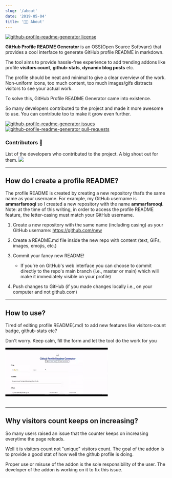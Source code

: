 ```yaml
---
slug: '/about'
date: '2019-05-04'
title: '👨‍💻 About'
---
```


<a href="https://github.com/ammarfarooqi/github-profile-readme-generator/blob/master/LICENSE" target="blank">
<img src="https://img.shields.io/github/license/ammarfarooqi/github-profile-readme-generator?style=flat-square" alt="github-profile-readme-generator license" />
</a>

**GitHub Profile README Generator** is an OSS(Open Source Software) that provides a cool interface to generate GitHub profile README in markdown.

The tool aims to provide hassle-free experience to add trending addons like profile **visitors count**, **github-stats**, **dynamic blog posts** etc.

The profile should be neat and minimal to give a clear overview of the work. Non-uniform icons, too much content, too much images/gifs distracts visitors to see your actual work.

To solve this, GitHub Profile README Generator came into existence.

So many developers contributed to the project and made it more awesome to use. You can contribute too to make it grow even further.

<p align="left">
<a href="https://github.com/ammarfarooqi/github-profile-readme-generator/issues" target="blank">
<img src="https://img.shields.io/github/issues/ammarfarooqi/github-profile-readme-generator?style=flat-square" alt="github-profile-readme-generator issues"/>
</a>
<br>
<a href="https://github.com/ammarfarooqi/github-profile-readme-generator/pulls" target="blank">
<img src="https://img.shields.io/github/issues-pr/ammarfarooqi/github-profile-readme-generator?style=flat-square" alt="github-profile-readme-generator pull-requests"/>
</a>
</p>

### Contributors 🙏

List of the developers who contributed to the project. A big shout out for them.
<a href="https://github.com/ammarfarooqi/github-profile-readme-generator/graphs/contributors">
<img src="https://contributors-img.web.app/image?repo=ammarfarooqi/github-profile-readme-generator" />
</a>

<hr/>

## How do I create a profile README?

The profile README is created by creating a new repository that’s the same name as your username. For example, my GitHub username is **ammarfarooqi** so I created a new repository with the name **ammarfarooqi**. Note: at the time of this writing, in order to access the profile README feature, the letter-casing must match your GitHub username.

1. Create a new repository with the same name (including casing) as your GitHub username: https://github.com/new

2. Create a README.md file inside the new repo with content (text, GIFs, images, emojis, etc.)

3. Commit your fancy new README!
   - If you're on GitHub's web interface you can choose to commit directly to the repo's main branch (i.e., master or main) which will make it immediately visible on your profile)
4. Push changes to GitHub (if you made changes locally i.e., on your computer and not github.com)
<hr/>

## How to use?

Tired of editing profile README(.md) to add new features like visitors-count badge, github-stats etc?

Don't worry. Keep calm, fill the form and let the tool do the work for you

<img src="https://raw.githubusercontent.com/ammarfarooqi/github-profile-readme-generator/master/src/images/github-profile-readme-generator.gif"
alt="github profile readme generator" width="320" /><br/><br/>

<hr/>

## Why visitors count keeps on increasing?

So many users raised an issue that the counter keeps on increasing everytime the page reloads.

Well it is visitors count not "unique" visitors count. The goal of the addon is to provide a good stat of how well the github profile is doing.

Proper use or misuse of the addon is the sole responsibility of the user. The developer of the addon is working on it to fix this issue.
